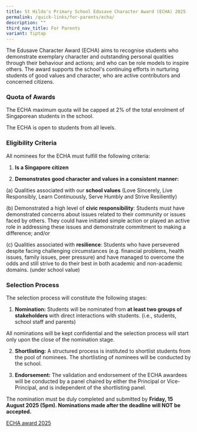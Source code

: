 ```yaml
---
title: St Hilda's Primary School Edusave Character Award (ECHA) 2025
permalink: /quick-links/for-parents/echa/
description: ""
third_nav_title: For Parents
variant: tiptap
---
```

<p>The Edusave Character Award (ECHA) aims to recognise students who demonstrate
exemplary character and outstanding personal qualities through their behaviour
and actions; and who can be role models to inspire others. The award supports
the school's continuing efforts in nurturing students of good values and
character, who are active contributors and concerned citizens.</p>
<h3>Quota of Awards</h3>
<p>The ECHA maximum quota will be capped at 2% of the total enrolment of
Singaporean students in the school.</p>
<p>The ECHA is open to students from all levels.</p>
<h3>Eligibility Criteria</h3>
<p>All nominees for the ECHA must fulfill the following criteria:</p>
<ol>
<li>
<p><strong>Is a Singapore citizen</strong>
</p>
</li>
<li>
<p><strong>Demonstrates good character and values in a consistent manner:</strong>
</p>
</li>
</ol>
<p>(a) Qualities associated with our <strong>school values</strong> (Love Sincerely,
Live Responsibly, Learn Continuously, Serve Humbly and Strive Resiliently)</p>
<p>(b) Demonstrated a high level of <strong>civic responsibility</strong>:
Students must have demonstrated concerns about issues related to their
community or issues faced by others. They could have initiated simple action
or played an active role in addressing these issues and demonstrate commitment
to making a difference; and/or</p>
<p>(c) Qualities associated with <strong>resilience</strong>: Students who
have persevered despite facing challenging circumstances (e.g. financial
problems, health issues, family issues, peer pressure) and have managed
to overcome the odds and still strive to do their best in both academic
and non-academic domains. (under school value)</p>
<h3>Selection Process</h3>
<p>The selection process will constitute the following stages:</p>
<ol data-tight="true" class="tight">
<li>
<p><strong>Nomination:</strong> Students will be nominated from <strong>at least two groups of stakeholders </strong>with
direct interactions with students. (i.e., students, school staff and parents)</p>
</li>
</ol>
<p>All nominations will be kept confidential and the selection process will
start only upon the close of the nomination stage.</p>
<ol start="2">
<li>
<p><strong>Shortlisting:</strong> A structured process is instituted to shortlist
students from the pool of nominees. The shortlisting of nominees will be
conducted by the school.</p>
</li>
<li>
<p><strong>Endorsement:</strong> The validation and endorsement of the ECHA
awardees will be conducted by a panel chaired by either the Principal or
Vice-Principal, and is independent of the shortlisting panel.</p>
</li>
</ol>
<p>The nomination must be duly completed and submitted by <strong>Friday, 15 August 2025 (5pm). Nominations made after the deadline will NOT be accepted.</strong>
</p>
<p><a href="https://go.gov.sg/echaaward2025" rel="noopener noreferrer nofollow" target="_blank">ECHA award 2025</a>
</p>